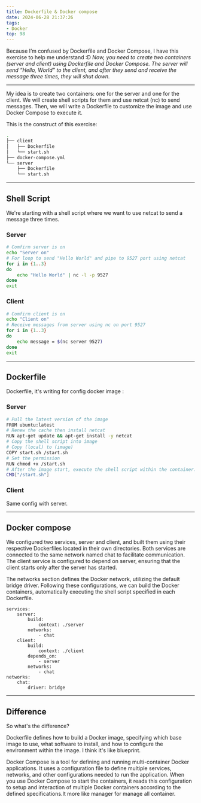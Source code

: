 ```yaml
---
title: Dockerfile & Docker compose
date: 2024-06-28 21:37:26
tags:
- Docker
top: 98
---
```

Because I’m confused by Dockerfile and Docker Compose, I have this exercise to help me understand :D
*Now, you need to create two containers (server and client) using Dockerfile and Docker Compose. The server will send “Hello, World” to the client, and after they send and receive the message three times, they will shut down.*

<!--more-->

---
My idea is to create two containers: one for the server and one for the client. We will create shell scripts for them and use netcat (nc) to send messages. Then, we will write a Dockerfile to customize the image and use Docker Compose to execute it.

This is the construct of this exercise:
```bash
.
├── client
│   ├── Dockerfile
│   └── start.sh
├── docker-compose.yml
└── server
    ├── Dockerfile
    └── start.sh
```

---
## Shell Script
We're starting with a shell script where we want to use netcat to send a message three times.
### Server
```bash
# Comfirm server is on
echo "Server on"
# For loop to send "Hello World" and pipe to 9527 port using netcat
for i in {1..3}
do
    echo "Hello World" | nc -l -p 9527
done
exit
```
### Client
```bash
# Comfirm client is on
echo "Client on"
# Receive messages from server using nc on port 9527
for i in {1..3}
do
    echo message = $(nc server 9527)
done
exit
```

---
## Dockerfile 
Dockerfile, it's writing for config docker image :
### Server 
```bash
# Pull the latest version of the image
FROM ubuntu:latest
# Renew the cache then install netcat
RUN apt-get update && apt-get install -y netcat
# Copy the shell script into image
# Copy (local) to (image)
COPY start.sh /start.sh
# Set the permission
RUN chmod +x /start.sh
# After the image start, execute the shell script within the container.
CMD["/start.sh"] 
```
### Client
Same config with server.

---
## Docker compose
We configured two services, server and client, and built them using their respective Dockerfiles located in their own directories. Both services are connected to the same network named chat to facilitate communication. The client service is configured to depend on server, ensuring that the client starts only after the server has started.

The networks section defines the Docker network, utilizing the default bridge driver. Following these configurations, we can build the Docker containers, automatically executing the shell script specified in each Dockerfile.

```config
services:
    server:
        build:
            context: ./server
        networks:
            - chat
    client:
        build:
            context: ./client
        depends_on:
            - server
        networks:
            - chat
networks:
    chat:
        driver: bridge
```
---
## Difference
So what's the difference? 

Dockerfile defines how to build a Docker image, specifying which base image to use, what software to install, and how to configure the environment within the image. I think it's like blueprint.

Docker Compose is a tool for defining and running multi-container Docker applications. It uses a configuration file to define multiple services, networks, and other configurations needed to run the application. When you use Docker Compose to start the containers, it reads this configuration to setup and interaction of multiple Docker containers according to the defined specifications.It more like manager for manage all container.



